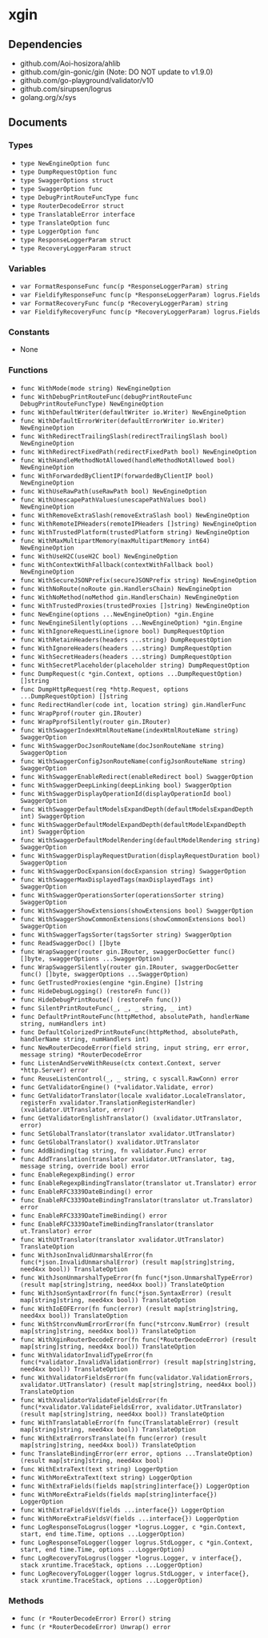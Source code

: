 # xgin

## Dependencies

+ github.com/Aoi-hosizora/ahlib
+ github.com/gin-gonic/gin (Note: DO NOT update to v1.9.0)
+ github.com/go-playground/validator/v10
+ github.com/sirupsen/logrus
+ golang.org/x/sys

## Documents

### Types

+ `type NewEngineOption func`
+ `type DumpRequestOption func`
+ `type SwaggerOptions struct`
+ `type SwaggerOption func`
+ `type DebugPrintRouteFuncType func`
+ `type RouterDecodeError struct`
+ `type TranslatableError interface`
+ `type TranslateOption func`
+ `type LoggerOption func`
+ `type ResponseLoggerParam struct`
+ `type RecoveryLoggerParam struct`

### Variables

+ `var FormatResponseFunc func(p *ResponseLoggerParam) string`
+ `var FieldifyResponseFunc func(p *ResponseLoggerParam) logrus.Fields`
+ `var FormatRecoveryFunc func(p *RecoveryLoggerParam) string`
+ `var FieldifyRecoveryFunc func(p *RecoveryLoggerParam) logrus.Fields`

### Constants

+ None

### Functions

+ `func WithMode(mode string) NewEngineOption`
+ `func WithDebugPrintRouteFunc(debugPrintRouteFunc DebugPrintRouteFuncType) NewEngineOption`
+ `func WithDefaultWriter(defaultWriter io.Writer) NewEngineOption`
+ `func WithDefaultErrorWriter(defaultErrorWriter io.Writer) NewEngineOption`
+ `func WithRedirectTrailingSlash(redirectTrailingSlash bool) NewEngineOption`
+ `func WithRedirectFixedPath(redirectFixedPath bool) NewEngineOption`
+ `func WithHandleMethodNotAllowed(handleMethodNotAllowed bool) NewEngineOption`
+ `func WithForwardedByClientIP(forwardedByClientIP bool) NewEngineOption`
+ `func WithUseRawPath(useRawPath bool) NewEngineOption`
+ `func WithUnescapePathValues(unescapePathValues bool) NewEngineOption`
+ `func WithRemoveExtraSlash(removeExtraSlash bool) NewEngineOption`
+ `func WithRemoteIPHeaders(remoteIPHeaders []string) NewEngineOption`
+ `func WithTrustedPlatform(trustedPlatform string) NewEngineOption`
+ `func WithMaxMultipartMemory(maxMultipartMemory int64) NewEngineOption`
+ `func WithUseH2C(useH2C bool) NewEngineOption`
+ `func WithContextWithFallback(contextWithFallback bool) NewEngineOption`
+ `func WithSecureJSONPrefix(secureJSONPrefix string) NewEngineOption`
+ `func WithNoRoute(noRoute gin.HandlersChain) NewEngineOption`
+ `func WithNoMethod(noMethod gin.HandlersChain) NewEngineOption`
+ `func WithTrustedProxies(trustedProxies []string) NewEngineOption`
+ `func NewEngine(options ...NewEngineOption) *gin.Engine`
+ `func NewEngineSilently(options ...NewEngineOption) *gin.Engine`
+ `func WithIgnoreRequestLine(ignore bool) DumpRequestOption`
+ `func WithRetainHeaders(headers ...string) DumpRequestOption`
+ `func WithIgnoreHeaders(headers ...string) DumpRequestOption`
+ `func WithSecretHeaders(headers ...string) DumpRequestOption`
+ `func WithSecretPlaceholder(placeholder string) DumpRequestOption`
+ `func DumpRequest(c *gin.Context, options ...DumpRequestOption) []string`
+ `func DumpHttpRequest(req *http.Request, options ...DumpRequestOption) []string`
+ `func RedirectHandler(code int, location string) gin.HandlerFunc`
+ `func WrapPprof(router gin.IRouter)`
+ `func WrapPprofSilently(router gin.IRouter)`
+ `func WithSwaggerIndexHtmlRouteName(indexHtmlRouteName string) SwaggerOption`
+ `func WithSwaggerDocJsonRouteName(docJsonRouteName string) SwaggerOption`
+ `func WithSwaggerConfigJsonRouteName(configJsonRouteName string) SwaggerOption`
+ `func WithSwaggerEnableRedirect(enableRedirect bool) SwaggerOption`
+ `func WithSwaggerDeepLinking(deepLinking bool) SwaggerOption`
+ `func WithSwaggerDisplayOperationId(displayOperationId bool) SwaggerOption`
+ `func WithSwaggerDefaultModelsExpandDepth(defaultModelsExpandDepth int) SwaggerOption`
+ `func WithSwaggerDefaultModelExpandDepth(defaultModelExpandDepth int) SwaggerOption`
+ `func WithSwaggerDefaultModelRendering(defaultModelRendering string) SwaggerOption`
+ `func WithSwaggerDisplayRequestDuration(displayRequestDuration bool) SwaggerOption`
+ `func WithSwaggerDocExpansion(docExpansion string) SwaggerOption`
+ `func WithSwaggerMaxDisplayedTags(maxDisplayedTags int) SwaggerOption`
+ `func WithSwaggerOperationsSorter(operationsSorter string) SwaggerOption`
+ `func WithSwaggerShowExtensions(showExtensions bool) SwaggerOption`
+ `func WithSwaggerShowCommonExtensions(showCommonExtensions bool) SwaggerOption`
+ `func WithSwaggerTagsSorter(tagsSorter string) SwaggerOption`
+ `func ReadSwaggerDoc() []byte`
+ `func WrapSwagger(router gin.IRouter, swaggerDocGetter func() []byte, swaggerOptions ...SwaggerOption)`
+ `func WrapSwaggerSilently(router gin.IRouter, swaggerDocGetter func() []byte, swaggerOptions ...SwaggerOption)`
+ `func GetTrustedProxies(engine *gin.Engine) []string`
+ `func HideDebugLogging() (restoreFn func())`
+ `func HideDebugPrintRoute() (restoreFn func())`
+ `func SilentPrintRouteFunc(_, _, _ string, _ int)`
+ `func DefaultPrintRouteFunc(httpMethod, absolutePath, handlerName string, numHandlers int)`
+ `func DefaultColorizedPrintRouteFunc(httpMethod, absolutePath, handlerName string, numHandlers int)`
+ `func NewRouterDecodeError(field string, input string, err error, message string) *RouterDecodeError`
+ `func ListenAndServeWithReuse(ctx context.Context, server *http.Server) error`
+ `func ReuseListenControl(_, _ string, c syscall.RawConn) error`
+ `func GetValidatorEngine() (*validator.Validate, error)`
+ `func GetValidatorTranslator(locale xvalidator.LocaleTranslator, registerFn xvalidator.TranslationRegisterHandler) (xvalidator.UtTranslator, error)`
+ `func GetValidatorEnglishTranslator() (xvalidator.UtTranslator, error)`
+ `func SetGlobalTranslator(translator xvalidator.UtTranslator)`
+ `func GetGlobalTranslator() xvalidator.UtTranslator`
+ `func AddBinding(tag string, fn validator.Func) error`
+ `func AddTranslation(translator xvalidator.UtTranslator, tag, message string, override bool) error`
+ `func EnableRegexpBinding() error`
+ `func EnableRegexpBindingTranslator(translator ut.Translator) error`
+ `func EnableRFC3339DateBinding() error`
+ `func EnableRFC3339DateBindingTranslator(translator ut.Translator) error`
+ `func EnableRFC3339DateTimeBinding() error`
+ `func EnableRFC3339DateTimeBindingTranslator(translator ut.Translator) error`
+ `func WithUtTranslator(translator xvalidator.UtTranslator) TranslateOption`
+ `func WithJsonInvalidUnmarshalError(fn func(*json.InvalidUnmarshalError) (result map[string]string, need4xx bool)) TranslateOption`
+ `func WithJsonUnmarshalTypeError(fn func(*json.UnmarshalTypeError) (result map[string]string, need4xx bool)) TranslateOption`
+ `func WithJsonSyntaxError(fn func(*json.SyntaxError) (result map[string]string, need4xx bool)) TranslateOption`
+ `func WithIoEOFError(fn func(error) (result map[string]string, need4xx bool)) TranslateOption`
+ `func WithStrconvNumErrorError(fn func(*strconv.NumError) (result map[string]string, need4xx bool)) TranslateOption`
+ `func WithXginRouterDecodeError(fn func(*RouterDecodeError) (result map[string]string, need4xx bool)) TranslateOption`
+ `func WithValidatorInvalidTypeError(fn func(*validator.InvalidValidationError) (result map[string]string, need4xx bool)) TranslateOption`
+ `func WithValidatorFieldsError(fn func(validator.ValidationErrors, xvalidator.UtTranslator) (result map[string]string, need4xx bool)) TranslateOption`
+ `func WithXvalidatorValidateFieldsError(fn func(*xvalidator.ValidateFieldsError, xvalidator.UtTranslator) (result map[string]string, need4xx bool)) TranslateOption`
+ `func WithTranslatableError(fn func(TranslatableError) (result map[string]string, need4xx bool)) TranslateOption`
+ `func WithExtraErrorsTranslate(fn func(error) (result map[string]string, need4xx bool)) TranslateOption`
+ `func TranslateBindingError(err error, options ...TranslateOption) (result map[string]string, need4xx bool)`
+ `func WithExtraText(text string) LoggerOption`
+ `func WithMoreExtraText(text string) LoggerOption`
+ `func WithExtraFields(fields map[string]interface{}) LoggerOption`
+ `func WithMoreExtraFields(fields map[string]interface{}) LoggerOption`
+ `func WithExtraFieldsV(fields ...interface{}) LoggerOption`
+ `func WithMoreExtraFieldsV(fields ...interface{}) LoggerOption`
+ `func LogResponseToLogrus(logger *logrus.Logger, c *gin.Context, start, end time.Time, options ...LoggerOption)`
+ `func LogResponseToLogger(logger logrus.StdLogger, c *gin.Context, start, end time.Time, options ...LoggerOption)`
+ `func LogRecoveryToLogrus(logger *logrus.Logger, v interface{}, stack xruntime.TraceStack, options ...LoggerOption)`
+ `func LogRecoveryToLogger(logger logrus.StdLogger, v interface{}, stack xruntime.TraceStack, options ...LoggerOption)`

### Methods

+ `func (r *RouterDecodeError) Error() string`
+ `func (r *RouterDecodeError) Unwrap() error`
